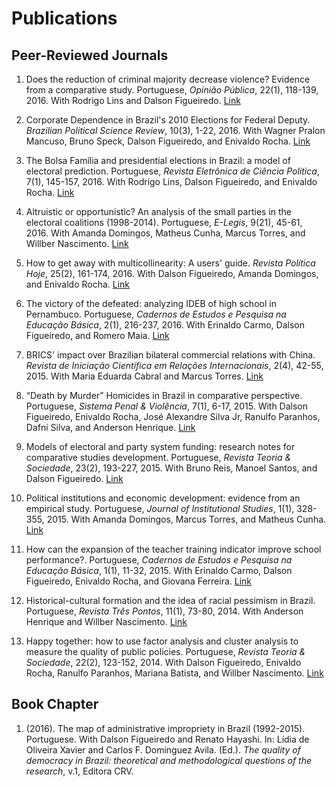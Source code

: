 Publications
================

Peer-Reviewed Journals
----------------------

1. Does the reduction of criminal majority decrease violence? Evidence from a comparative study. Portuguese, *Opinião Pública*, 22(1), 118-139, 2016. With Rodrigo Lins and Dalson Figueiredo. [Link](http://www.scielo.br/pdf/op/v22n1/1807-0191-op-22-1-0118.pdf)

1. Corporate Dependence in Brazil's 2010 Elections for Federal Deputy. *Brazilian Political Science Review*, 10(3), 1-22, 2016. With Wagner Pralon Mancuso, Bruno Speck, Dalson Figueiredo, and Enivaldo Rocha. [Link](http://www.scielo.br/pdf/bpsr/v10n3/1981-3821-bpsr-1981-38212016000300004.pdf)

1. The Bolsa Família and presidential elections in Brazil: a model of electoral prediction. Portuguese, *Revista Eletrônica de Ciência Política*, 7(1), 145-157, 2016. With Rodrigo Lins, Dalson Figueiredo, and Enivaldo Rocha. [Link](http://revistas.ufpr.br/politica/article/view/46514/28755)

1. Altruistic or opportunistic? An analysis of the small parties in the electoral coalitions (1998-2014). Portuguese, *E-Legis*, 9(21), 45-61, 2016. With Amanda Domingos, Matheus Cunha, Marcus Torres, and Willber Nascimento. [Link](http://e-legis.camara.leg.br/cefor/index.php/e-legis/article/view/274/365)

1. How to get away with multicollinearity: A users' guide. *Revista Política Hoje*, 25(2), 161-174, 2016. With Dalson Figueiredo, Amanda Domingos, and Enivaldo Rocha. [Link](https://periodicos.ufpe.br/revistas/politicahoje/article/view/3866/14664)

1. The victory of the defeated: analyzing IDEB of high school in Pernambuco. Portuguese, *Cadernos de Estudos e Pesquisa na Educação Básica*, 2(1), 216-237, 2016. With Erinaldo Carmo, Dalson Figueiredo, and Romero Maia. [Link](http://www.revista.ufpe.br/cadernoscap/index.php/cadernoscap/article/view/48/55)

1. BRICS' impact over Brazilian bilateral commercial relations with China. *Revista de Iniciação Científica em Relações Internacionais*, 2(4), 42-55, 2015. With Maria Eduarda Cabral and Marcus Torres. [Link](http://www.okara.ufpb.br/ojs/index.php/ricri/article/view/22029/13676)

1. “Death by Murder” Homicides in Brazil in comparative perspective. Portuguese, *Sistema Penal \& Violência*, 7(1), 6-17, 2015. With Dalson Figueiredo, Enivaldo Rocha, José Alexandre Silva Jr, Ranulfo Paranhos, Dafni Silva, and Anderson Henrique. [Link](http://revistaseletronicas.pucrs.br/ojs/index.php/sistemapenaleviolencia/article/viewFile/20576/13440)

1. Models of electoral and party system funding: research notes for comparative studies development. Portuguese, *Revista Teoria \& Sociedade*, 23(2), 193-227, 2015. With Bruno Reis, Manoel Santos, and Dalson Figueiredo. [Link](http://fil.fafich.ufmg.br/~revistasociedade/index.php/rts/article/view/219/163)

1. Political institutions and economic development: evidence from an empirical study. Portuguese, *Journal of Institutional Studies*, 1(1), 328-355, 2015. With Amanda Domingos, Marcus Torres, and Matheus Cunha. [Link](https://estudosinstitucionais.com/REI/article/view/13/28)

1. How can the expansion of the teacher training indicator improve school performance?. Portuguese, *Cadernos de Estudos e Pesquisa na Educação Básica*, 1(1), 11-32, 2015. With Erinaldo Carmo, Dalson Figueiredo, Enivaldo Rocha, and Giovana Ferreira. [Link](http://www.revista.ufpe.br/cadernoscap/index.php/cadernoscap/article/view/6/2)

1. Historical-cultural formation and the idea of racial pessimism in Brazil. Portuguese, *Revista Três Pontos*, 11(1), 73-80, 2014. With Anderson Henrique and Willber Nascimento. [Link](https://seer.ufmg.br/index.php/revistatrespontos/article/view/2662/2038)

1. Happy together: how to use factor analysis and cluster analysis to measure the quality of public policies. Portuguese, *Revista Teoria \& Sociedade*, 22(2), 123-152, 2014. With Dalson Figueiredo, Enivaldo Rocha, Ranulfo Paranhos, Mariana Batista, and Willber Nascimento. [Link](http://dcs.fafich.ufmg.br/~revistasociedade/index.php/rts/article/view/197/143)

Book Chapter
----------------------

1. (2016). The map of administrative impropriety in Brazil (1992-2015). Portuguese. With Dalson Figueiredo and Renato Hayashi. In: Lídia de Oliveira Xavier and Carlos F. Domínguez Avila. (Ed.). *The quality of democracy in Brazil: theoretical and methodological questions of the research*, v.1, Editora CRV.

